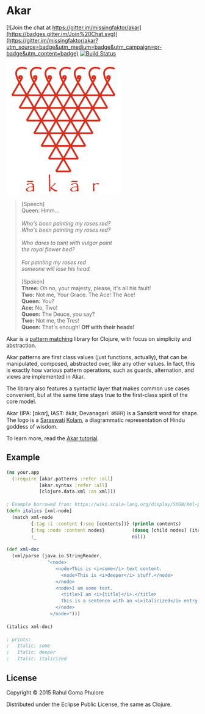 # Akar

[![Join the chat at https://gitter.im/missingfaktor/akar](https://badges.gitter.im/Join%20Chat.svg)](https://gitter.im/missingfaktor/akar?utm_source=badge&utm_medium=badge&utm_campaign=pr-badge&utm_content=badge) 
[![Build Status](https://travis-ci.org/missingfaktor/akar.svg)](https://travis-ci.org/missingfaktor/akar)

<img src="logo.png" width="300">

> \[Speech] <br/>
> Queen: Hmm... <br/>
> <br/> 
> *Who's been painting my roses red?* <br/>
> *Who's been painting my roses red?* <br/>
> <br/> 
> *Who dares to taint with vulgar paint* <br/>
> *the royal flower bed?* <br/>
> <br/> 
> *For painting my roses red* <br/>
> *someone will lose his head.* <br/>
> <br/> 
> \[Spoken] <br/>
> **Three:** Oh no, your majesty, please, it's all his fault! <br/>
> **Two:** Not me, Your Grace. The Ace! The Ace! <br/>
> **Queen:** You? <br/>
> **Ace:** No, Two! <br/>
> **Queen:** The Deuce, you say? <br/>
> **Two:** Not me, the Tres! <br/>
> **Queen:** That's enough! **Off with their heads!** <br/>

Akar is a [pattern matching](https://en.wikibooks.org/wiki/Haskell/Pattern_matching) library for Clojure, with focus on simplicity and abstraction. 

Akar patterns are first class values (just functions, actually), that can be manipulated, composed, abstracted over, like any other values. In fact, this is exactly how various pattern operations, such as guards, alternation, and views are implemented in Akar.

The library also features a syntactic layer that makes common use cases convenient, but at the same time stays true to the first-class spirit of the core model. 

Akar (IPA: \[ɑkɑɾ], IAST: ākār, Devanagari: आकार) is a Sanskrit word for shape. The logo is a [Saraswati](https://en.wikipedia.org/wiki/Saraswati) [Kolam](https://en.wikipedia.org/wiki/Kolam), a diagrammatic representation of Hindu goddess of wisdom.
 
To learn more, read the [Akar tutorial](TUTORIAL.md).
 
## Example

```clojure
(ns your.app
  (:require [akar.patterns :refer :all]
            [akar.syntax :refer :all]
            [clojure.data.xml :as xml]))

; Example borrowed from: https://wiki.scala-lang.org/display/SYGN/Xml-pattern-matching
(defn italics [xml-node]
  (match xml-node
         {:tag :i :content (:seq [contents])} (println contents)
         {:tag :node :content nodes}          (doseq [child nodes] (italics child))
         :_                                   nil))

(def xml-doc
  (xml/parse (java.io.StringReader.
               "<node>
                  <node>This is <i>some</i> text content.
                    <node>This is <i>deeper</i> stuff.</node>
                  </node>
                  <node>I am some text.
                    <title>I am <i>{title}</i>.</title>
                    This is a sentence with an <i>italicized</i> entry.
                  </node>
                </node>")))

(italics xml-doc)

; prints:
;   Italic: some
;   Italic: deeper
;   Italic: italicized
```
 
## License

Copyright © 2015 Rahul Goma Phulore

Distributed under the Eclipse Public License, the same as Clojure.
